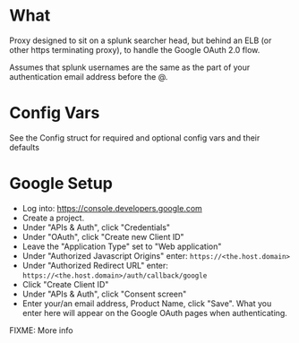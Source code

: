 # What

Proxy designed to sit on a splunk searcher head, but behind an ELB (or other https terminating proxy), to handle the Google OAuth 2.0 flow.

Assumes that splunk usernames are the same as the part of your authentication email address before the @.

# Config Vars

See the Config struct for required and optional config vars and their defaults

# Google Setup

* Log into: https://console.developers.google.com
* Create a project.
* Under "APIs & Auth", click "Credentials"
* Under "OAuth", click "Create new Client ID"
* Leave the "Application Type" set to "Web application"
* Under "Authorized Javascript Origins" enter: `https://<the.host.domain>`
* Under "Authorized Redirect URL" enter: `https://<the.host.domain>/auth/callback/google`
* Click "Create Client ID"
* Under "APIs & Auth", click "Consent screen"
* Enter your/an email address, Product Name, click "Save". What you enter here will appear on the Google OAuth pages when authenticating.


FIXME: More info
